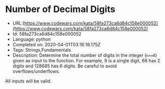 # Number of Decimal Digits

 - URL:[https://www.codewars.com/kata/58fa273ca6d84c158e000052](https://www.codewars.com/kata/58fa273ca6d84c158e000052)
 - Id: 58fa273ca6d84c158e000052
 - Language: python
 - Completed on: 2020-04-01T03:16:18.175Z
 - Tags: Strings,Fundamentals
 - Description:
Determine the total number of digits in the integer (`n>=0`) given as input to the function. For example, 9 is a single digit, 66 has 2 digits and 128685 has 6 digits. Be careful to avoid overflows/underflows.

All inputs will be valid.
